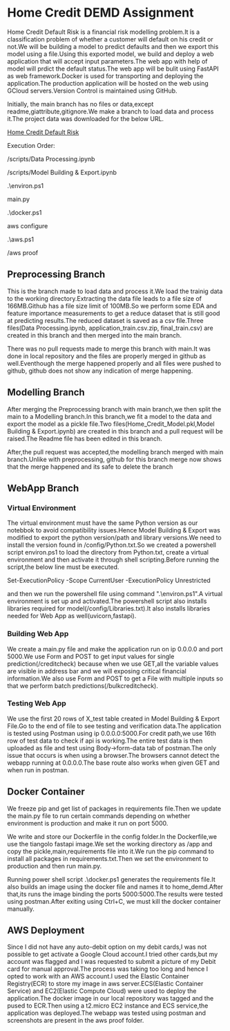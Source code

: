 # Home Credit DEMD Assignment
Home Credit Default Risk is a financial risk modelling problem.It is a classification problem of whether a customer will default on his credit or not.We will be building a model to predict defaults and then we export this model using a file.Using this exported model, we build and deploy a web application that will accept input parameters.The web app with help of model will prdict the default status.The web app will be bulit using FastAPI as web framework.Docker is used for transporting and deploying the application.The production application will be hosted on the web using GCloud servers.Version Control is maintained using GitHub.

Initially, the main branch has no files or data,except readme,giattribute,gitignore.We make a branch to load data and process it.The project data was downloaded for the below URL.

[Home Credit Default Risk](https://www.kaggle.com/c/home-credit-default-risk/data)

Execution Order:

/scripts/Data Processing.ipynb

/scripts/Model Building & Export.ipynb

.\environ.ps1

main.py

.\docker.ps1

aws configure

.\aws.ps1

/aws proof

## Preprocessing Branch
This is the branch made to load data and process it.We load the trainig data to the working directory.Extracting the data file leads to a file size of 166MB.Github has a file size limit of 100MB.So we perform some EDA and feature importance measurements to get a reduce dataset that is still good at predicting results.The reduced dataset is saved as a csv file.Three files(Data Processing.ipynb, application_train.csv.zip, final_train.csv) are created in this branch and then merged into the main branch.

There was no pull requests made to merge this branch with main.It was done in local repository and the files are properly merged in github as well.Eventhough the merge happened properly and all files were pushed to github, github does not show any indication of merge happening.

## Modelling Branch
After merging the Preprocessing branch with main branch,we then split the main to a Modelling branch.In this branch,we fit a model to the data and export the model as a pickle file.Two files(Home_Credit_Model.pkl,Model Building & Export.ipynb) are created in this branch and a pull request will be raised.The Readme file has been edited in this branch.

After,the pull request was accepted,the modelling branch merged with main branch.Unlike with preprocessing, github for this branch merge now shows that the merge happened and its safe to delete the branch

## WebApp Branch

### Virtual Environment
The virtual environment must have the same Python version as our notebbok to avoid compatibility issues.Hence Model Building & Export was modified to export the python version/path and library versions.We need to install the version found in /config/Python.txt.So we created a powershell script environ.ps1 to load the directory from Python.txt, create a virtual environment and then activate it through shell scripting.Before running the script,the below line must be executed.

Set-ExecutionPolicy -Scope CurrentUser -ExecutionPolicy Unrestricted

and then we run the powershell file using command ".\environ.ps1".A virtual environment is set up and activated.The powershell script also installs libraries required for model(/config/Libraries.txt).It also installs libraries needed for Web App as well(uvicorn,fastapi).

### Building Web App
We create a main.py file and make the application run on ip 0.0.0.0 and port 5000.We use Form and POST to get input values for single prediction(/creditcheck) because when we use GET,all the variable values are visible in address bar and we will exposing critical financial information.We also use Form and POST to get a File with multiple inputs so that we perform batch predictions(/bulkcreditcheck).

### Testing Web App
We use the first 20 rows of X_test table created in Model Building & Export File.Go to the end of file to see testing and verification data.The application is tested using Postman using ip 0.0.0.0:5000.For credit path,we use 16th row of test data to check if api is working.The entire test data is then uploaded as file and test using Body->form-data
tab of postman.The only issue that occurs is when using a browser.The browsers cannot detect the webapp running at 0.0.0.0.The base route also works when given GET and when run in postman.

## Docker Container
We freeze pip and get list of packages in requirements file.Then we update the main.py file to run certain commands depending on whether environment is production and make it run on port 5000.

We write and store our Dockerfile in the config folder.In the Dockerfile,we use the tiangolo fastapi image.We set the working directory as /app and copy the pickle,main,requirements file into it.We run the pip command to install all packages in requirements.txt.Then we set the environment to production and then run main.py.

Running power shell script .\docker.ps1 generates the requirements file.It also builds an image using the docker file and names it to home_demd.After that,its runs the image binding the ports 5000:5000.The results were tested using postman.After exiting using Ctrl+C, we must kill the docker container manually.

## AWS Deployment
Since I did not have any auto-debit option on my debit cards,I was not possible to get activate a Google Cloud account.I tried other cards,but my account was flagged and I was requested to submit a picture of my Debit card for manual approval.The process was taking too long and hence I opted to work with an AWS account.I used the Elastic Container Registry(ECR) to store my image in aws server.ECS(Elastic Container Service) and EC2(Elastic Compute Cloud) were used to deploy the application.The docker image in our local repository was tagged and the pused to ECR.Then using a t2.micro EC2 instance and ECS service,the application was deployed.The webapp was tested using postman and screenshots are present in the aws proof folder.

